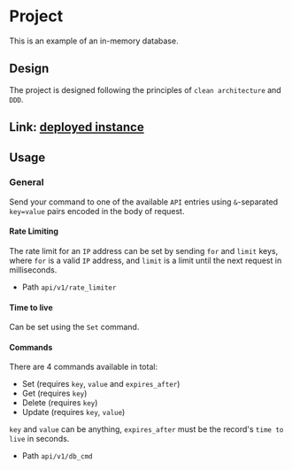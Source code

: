 # Project
This is an example of an in-memory database.

## Design
The project is designed following the principles of `clean architecture` and `DDD`.

## Link: [deployed instance](https://in-mem-db-go.onrender.com)

## Usage
### General
Send your command to one of the available `API` entries using `&`-separated `key=value` 
pairs encoded in the body of request.

#### Rate Limiting
The rate limit for an `IP` address can be set by sending `for` and `limit` keys, 
where `for` is a valid `IP` address, and `limit` is a limit until the next 
request in milliseconds.
- Path `api/v1/rate_limiter`

#### Time to live
Can be set using the `Set` command.

#### Commands
There are 4 commands available in total:
- Set (requires `key`, `value` and `expires_after`)
- Get (requires `key`)
- Delete (requires `key`)
- Update (requires `key`, `value`)

`key` and `value` can be anything, `expires_after` 
must be the record's `time to live` in seconds.
- Path `api/v1/db_cmd`
